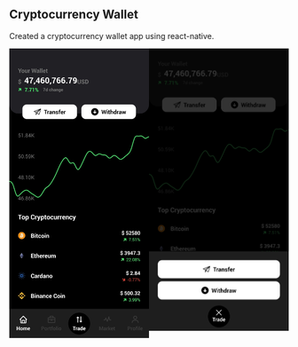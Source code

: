 ## Cryptocurrency Wallet

Created a cryptocurrency wallet app using react-native.

<div style='display: grid; grid-template-columns: repeat(2, 1fr);'>
<img src='./assets/screenshots/capture-1.jpg' style='width: 300px;' />

<img src='./assets/screenshots/capture-2.jpg' style='width: 300px;' />
</div>